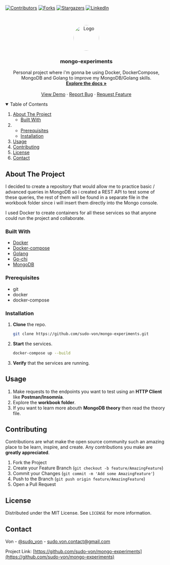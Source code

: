 [![Contributors][contributors-shield]][contributors-url]
[![Forks][forks-shield]][forks-url]
[![Stargazers][stars-shield]][stars-url]
[![LinkedIn][linkedin-shield]][linkedin-url]

<br />
<p align="center">
  <a>
    <img src="https://static.wikia.nocookie.net/shingeki-no-kyojin/images/6/64/Eren_Jaeger_854_%28Anime%29.png/revision/latest/scale-to-width-down/340?cb=20210305233525&path-prefix=es" alt="Logo" width="80" height="80" style="border-radius: 100px;">
  </a>

  <h3 align="center">mongo-experiments</h3>

  <p align="center">
    Personal project where i'm gonna be using Docker, DockerCompose, MongoDB and Golang to improve my MongoDB/Golang skills. 
    <br />
    <a href="https://github.com/sudo-von/mongo-experiments"><strong>Explore the docs »</strong></a>
    <br />
    <br />
    <a href="https://github.com/sudo-von/mongo-experiments">View Demo</a>
    ·
    <a href="https://github.com/sudo-von/mongo-experiments/issues">Report Bug</a>
    ·
    <a href="https://github.com/sudo-von/mongo-experiments/issues">Request Feature</a>
  </p>
</p>


<details open="open">
  <summary>Table of Contents</summary>
  <ol>
    <li>
      <a href="#about-the-project">About The Project</a>
      <ul>
        <li><a href="#built-with">Built With</a></li>
      </ul>
    </li>
    <li>
      <ul>
        <li><a href="#prerequisites">Prerequisites</a></li>
        <li><a href="#installation">Installation</a></li>
      </ul>
    </li>
    <li><a href="#usage">Usage</a></li>
    <li><a href="#contributing">Contributing</a></li>
    <li><a href="#license">License</a></li>
    <li><a href="#contact">Contact</a></li>
  </ol>
</details>



<!-- ABOUT THE PROJECT -->
## About The Project

I decided to create a repository that would allow me to practice basic / advanced queries in MongoDB so i created a REST API to test some of these queries,
the rest of them will be found in a separate file in the workbook folder since i will insert them directly into the Mongo console. 

I used Docker to create containers for all these services so that anyone could run the project and collaborate.

### Built With

* [Docker](https://www.docker.com/)
* [Docker-compose](https://docs.docker.com/compose/)
* [Golang](https://golang.org/)
* [Go-chi](https://github.com/go-chi/chi)
* [MongoDB](https://www.mongodb.com/)

### Prerequisites

* git
* docker
* docker-compose

### Installation

1. <b>Clone</b> the repo.
   ```sh
   git clone https://github.com/sudo-von/mongo-experiments.git
   ```
2. <b>Start</b> the services.
   ```sh
   docker-compose up --build
   ```
3. <b>Verify</b> that the services are running.

<!-- USAGE EXAMPLES -->
## Usage

1. Make requests to the endpoints you want to test using an <b>HTTP Client</b> like <b>Postman/Insomnia</b>.
2. Explore the <b>workbook folder</b>.
3. If you want to learn more abouth <b>MongoDB theory</b> then read the theory file.

<!-- CONTRIBUTING -->
## Contributing

Contributions are what make the open source community such an amazing place to be learn, inspire, and create. Any contributions you make are **greatly appreciated**.

1. Fork the Project
2. Create your Feature Branch (`git checkout -b feature/AmazingFeature`)
3. Commit your Changes (`git commit -m 'Add some AmazingFeature'`)
4. Push to the Branch (`git push origin feature/AmazingFeature`)
5. Open a Pull Request

<!-- LICENSE -->
## License

Distributed under the MIT License. See `LICENSE` for more information.

<!-- CONTACT -->
## Contact

Von - [@sudo_von](https://twitter.com/sudo_von) - sudo.von.contact@gmail.com

Project Link: [https://github.com/sudo-von/mongo-experiments](https://github.com/sudo-von/mongo-experiments)


<!-- MARKDOWN LINKS & IMAGES -->
<!-- https://www.markdownguide.org/basic-syntax/#reference-style-links -->
[contributors-shield]: https://img.shields.io/github/contributors/sudo-von/mongo-experiments.svg?style=for-the-badge
[contributors-url]: https://github.com/sudo-von/mongo-experiments/graphs/contributors
[forks-shield]: https://img.shields.io/github/forks/sudo-von/mongo-experiments.svg?style=for-the-badge
[forks-url]: https://github.com/sudo-von/mongo-experiments/network/members
[stars-shield]: https://img.shields.io/github/stars/sudo-von/mongo-experiments.svg?style=for-the-badge
[stars-url]: https://github.com/sudo-von/mongo-experiments/stargazers
[issues-shield]: https://img.shields.io/github/issues/sudo-von/mongo-experiments.svg?style=for-the-badge
[issues-url]: https://github.com/sudo-von/mongo-experiments/issues
[license-shield]: https://img.shields.io/github/license/sudo-von/mongo-experiments.svg?style=for-the-badge
[license-url]: https://github.com/sudo-von/mongo-experiments/blob/master/LICENSE.txt
[linkedin-shield]: https://img.shields.io/badge/-LinkedIn-black.svg?style=for-the-badge&logo=linkedin&colorB=555
[linkedin-url]: https://www.linkedin.com/in/jes%C3%BAs-%C3%A1ngel-rodr%C3%ADguez-mart%C3%ADnez-84991a1b4/